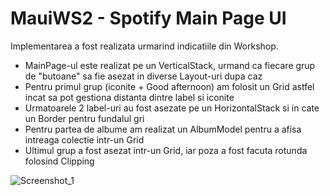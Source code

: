 # MauiWS2 - Spotify Main Page UI

  Implementarea a fost realizata urmarind indicatiile din Workshop.
  - MainPage-ul este realizat pe un VerticalStack, urmand ca fiecare grup
de "butoane" sa fie asezat in diverse Layout-uri dupa caz
  - Pentru primul grup (iconite + Good afternoon) am folosit un Grid astfel 
incat sa pot gestiona distanta  dintre label si iconite
  - Urmatoarele 2 label-uri au fost asezate pe un HorizontalStack si in cate
un Border pentru fundalul gri
  - Pentru partea de albume am realizat un AlbumModel pentru a afisa intreaga
colectie intr-un Grid
  - Ultimul grup a fost asezat intr-un Grid, iar poza a fost facuta rotunda
folosind Clipping

![Screenshot_1](https://user-images.githubusercontent.com/94044661/209363949-403e0a33-c9af-4297-b719-ce9e464c44d1.png)
